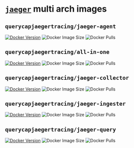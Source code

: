 # [`jaeger`](https://github.com/jaegertracing/jaeger) multi arch images

## `querycapjaegertracing/jaeger-agent`

[![Docker Version](https://img.shields.io/docker/v/querycapjaegertracing/jaeger-agent?sort=semver)](https://hub.docker.com/r/querycapjaegertracing/jaeger-agent/tags)
![Docker Image Size](https://img.shields.io/docker/image-size/querycapjaegertracing/jaeger-agent?sort=semver)
![Docker Pulls](https://img.shields.io/docker/pulls/querycapjaegertracing/jaeger-agent)

## `querycapjaegertracing/all-in-one`

[![Docker Version](https://img.shields.io/docker/v/querycapjaegertracing/all-in-one?sort=semver)](https://hub.docker.com/r/querycapjaegertracing/all-in-one/tags)
![Docker Image Size](https://img.shields.io/docker/image-size/querycapjaegertracing/all-in-one?sort=semver)
![Docker Pulls](https://img.shields.io/docker/pulls/querycapjaegertracing/all-in-one)

## `querycapjaegertracing/jaeger-collector`

[![Docker Version](https://img.shields.io/docker/v/querycapjaegertracing/jaeger-collector?sort=semver)](https://hub.docker.com/r/querycapjaegertracing/jaeger-collector/tags)
![Docker Image Size](https://img.shields.io/docker/image-size/querycapjaegertracing/jaeger-collector?sort=semver)
![Docker Pulls](https://img.shields.io/docker/pulls/querycapjaegertracing/jaeger-collector)

## `querycapjaegertracing/jaeger-ingester`

[![Docker Version](https://img.shields.io/docker/v/querycapjaegertracing/jaeger-ingester?sort=semver)](https://hub.docker.com/r/querycapjaegertracing/jaeger-ingester/tags)
![Docker Image Size](https://img.shields.io/docker/image-size/querycapjaegertracing/jaeger-ingester?sort=semver)
![Docker Pulls](https://img.shields.io/docker/pulls/querycapjaegertracing/jaeger-ingester)

## `querycapjaegertracing/jaeger-query`

[![Docker Version](https://img.shields.io/docker/v/querycapjaegertracing/jaeger-query?sort=semver)](https://hub.docker.com/r/querycapjaegertracing/jaeger-query/tags)
![Docker Image Size](https://img.shields.io/docker/image-size/querycapjaegertracing/jaeger-query?sort=semver)
![Docker Pulls](https://img.shields.io/docker/pulls/querycapjaegertracing/jaeger-query)   